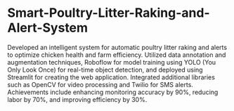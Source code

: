 # Smart-Poultry-Litter-Raking-and-Alert-System
Developed an intelligent system for automatic poultry litter raking and alerts to optimize chicken health and farm efficiency. Utilized data annotation and augmentation techniques, Roboflow for model training using YOLO (You Only Look Once) for real-time object detection, and deployed using Streamlit for creating the web application. Integrated additional libraries such as OpenCV for video processing and Twilio for SMS alerts. Achievements include enhancing monitoring accuracy by 90%, reducing labor by 70%, and improving efficiency by 30%.
